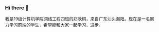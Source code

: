 ### Hi there 👋

<!--
**gg-12580/gg-12580** is a ✨ _special_ ✨ repository because its `README.md` (this file) appears on your GitHub profile.

Here are some ideas to get you started:

- 🔭 I’m currently working on ...
- 🌱 I’m currently learning ...
- 👯 I’m looking to collaborate on ...
- 🤔 I’m looking for help with ...
- 💬 Ask me about ...
- 📫 How to reach me: ...
- 😄 Pronouns: ...
- ⚡ Fun fact: ...
-->
我是19级计算机学院网络工程四班的郑耿桐，来自广东汕头潮阳。现在是一名努力学习前端的学生，希望能和大家一起学习，进步。
